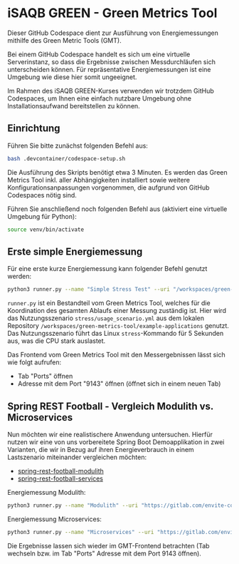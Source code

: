 # iSAQB GREEN - Green Metrics Tool

Dieser GitHub Codespace dient zur Ausführung von Energiemessungen mithilfe des Green Metric Tools (GMT).

Bei einem GitHub Codespace handelt es sich um eine virtuelle Serverinstanz, so dass die Ergebnisse zwischen Messdurchläufen sich unterscheiden können. Für repräsentative Energiemessungen ist eine Umgebung wie diese hier somit ungeeignet.

Im Rahmen des iSAQB GREEN-Kurses verwenden wir trotzdem GitHub Codespaces, um Ihnen eine einfach nutzbare Umgebung ohne Installationsaufwand bereitstellen zu können.

## Einrichtung

Führen Sie bitte zunächst folgenden Befehl aus:

```sh
bash .devcontainer/codespace-setup.sh
```

Die Ausführung des Skripts benötigt etwa 3 Minuten. Es werden das Green Metrics Tool inkl. aller Abhängigkeiten installiert sowie weitere Konfigurationsanpassungen vorgenommen, die aufgrund von GitHub Codespaces nötig sind.

Führen Sie anschließend noch folgenden Befehl aus (aktiviert eine virtuelle Umgebung für Python):

```sh
source venv/bin/activate
```

## Erste simple Energiemessung

Für eine erste kurze Energiemessung kann folgender Befehl genutzt werden:

```sh
python3 runner.py --name "Simple Stress Test" --uri "/workspaces/green-metrics-tool/example-applications/" --filename "stress/usage_scenario.yml" --skip-system-checks --dev-no-optimizations
```

`runner.py` ist ein Bestandteil vom Green Metrics Tool, welches für die Koordination des gesamten Ablaufs einer Messung zuständig ist. Hier wird das Nutzungsszenario `stress/usage_scenario.yml` aus dem lokalen Repository `/workspaces/green-metrics-tool/example-applications` genutzt. Das Nutzungsszenario führt das Linux `stress`-Kommando für 5 Sekunden aus, was die CPU stark auslastet.

Das Frontend vom Green Metrics Tool mit den Messergebnissen lässt sich wie folgt aufrufen:

- Tab "Ports" öffnen
- Adresse mit dem Port "9143" öffnen (öffnet sich in einem neuen Tab)

## Spring REST Football - Vergleich Modulith vs. Microservices

Nun möchten wir eine realistischere Anwendung untersuchen.
Hierfür nutzen wir eine von uns vorbereitete Spring Boot Demoapplikation in zwei Varianten, die wir in Bezug auf ihren Energieverbrauch in einem Lastszenario miteinander vergleichen möchten:

- [spring-rest-football-modulith](https://gitlab.com/envite-consulting/sustainable-software-architecture/isaqb-green/spring-rest-football-modulith)
- [spring-rest-football-services](https://gitlab.com/envite-consulting/sustainable-software-architecture/isaqb-green/spring-rest-football-services)

Energiemessung Modulith:

```sh
python3 runner.py --name "Modulith" --uri "https://gitlab.com/envite-consulting/sustainable-software-architecture/isaqb-green/spring-rest-football-modulith" --filename "usage_scenario-load+single.yml" --skip-system-checks --dev-no-optimizations --skip-unsafe
```

Energiemessung Microservices:

```sh
python3 runner.py --name "Microservices" --uri "https://gitlab.com/envite-consulting/sustainable-software-architecture/isaqb-green/spring-rest-football-services" --filename "usage_scenario-load+single.yml" --skip-system-checks --dev-no-optimizations --skip-unsafe
```

Die Ergebnisse lassen sich wieder im GMT-Frontend betrachten (Tab wechseln bzw. im Tab "Ports" Adresse mit dem Port 9143 öffnen).
